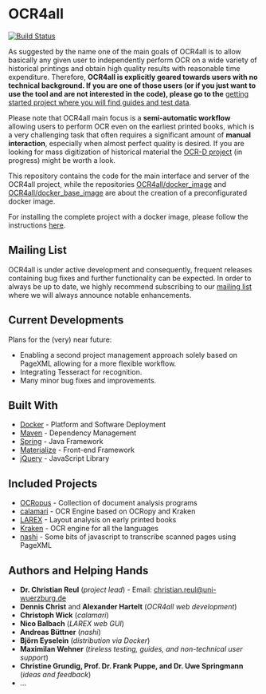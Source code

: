 # OCR4all

[![Build Status](https://travis-ci.org/OCR4all/OCR4all.svg?branch=master)](https://travis-ci.org/OCR4all/OCR4all)

As suggested by the name one of the main goals of OCR4all is to allow basically any given user to independently perform OCR on a wide variety of historical printings and obtain high quality results with reasonable time expenditure. Therefore, **OCR4all is explicitly geared towards users with no technical background. If you are one of those users (or if you just want to use the tool and are not interested in the code), please go to the** [getting started project where you will find guides and test data](https://github.com/OCR4all/getting_started).

Please note that OCR4all main focus is a **semi-automatic workflow** allowing users to perform OCR even on the earliest printed books, which is a very challenging task that often requires a significant amount of **manual interaction**, especially when almost perfect quality is desired.
If you are looking for mass digitization of historical material the [OCR-D project](https://github.com/ocr-d) (in progress) might be worth a look.

This repository contains the code for the main interface and server of the OCR4all project, 
while the repositories [OCR4all/docker_image](https://github.com/OCR4all/docker_image) and [OCR4all/docker_base_image](https://github.com/OCR4all/docker_base_image) are about the creation of a preconfigurated docker image.

For installing the complete project with a docker image, please follow the instructions [here](https://github.com/OCR4all/docker_image).

## Mailing List

OCR4all is under active development and consequently, frequent releases containing bug fixes and further functionality can be expected. In order to always be up to date, we highly recommend subscribing to our [mailing list](https://lists.uni-wuerzburg.de/mailman/listinfo/ocr4all) where we will always announce notable enhancements.

## Current Developments

Plans for the (very) near future:
* Enabling a second project management approach solely based on PageXML allowing for a more flexible workflow.
* Integrating Tesseract for recognition.
* Many minor bug fixes and improvements.

## Built With

* [Docker](https://www.docker.com) - Platform and Software Deployment
* [Maven](https://maven.apache.org/) - Dependency Management
* [Spring](https://spring.io/) - Java Framework
* [Materialize](http://materializecss.com/) - Front-end Framework
* [jQuery](https://jquery.com/) - JavaScript Library

## Included Projects

* [OCRopus](https://github.com/tmbdev/ocropy) - Collection of document analysis programs
* [calamari](https://github.com/ChWick/calamari) - OCR Engine based on OCRopy and Kraken
* [LAREX](https://github.com/chreul/LAREX) - Layout analysis on early printed books
* [Kraken](https://github.com/mittagessen/kraken) - OCR engine for all the languages
* [nashi](https://github.com/andbue/nashi) - Some bits of javascript to transcribe scanned pages using PageXML

## Authors and Helping Hands

* **Dr. Christian Reul** (*project lead*) - Email: christian.reul@uni-wuerzburg.de
* **Dennis Christ** and **Alexander Hartelt** (*OCR4all web development*) 
* **Christoph Wick** (*calamari*)
* **Nico Balbach** (*LAREX web GUI*)
* **Andreas Büttner** (*nashi*)
* **Björn Eyselein** (*distribution via Docker*)
* **Maximilan Wehner** (*tireless testing, guides, and non-technical user support*)
* **Christine Grundig, Prof. Dr. Frank Puppe, and Dr. Uwe Springmann** (*ideas and feedback*)
* ...
